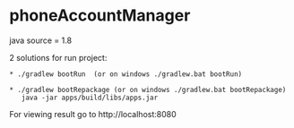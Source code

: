 # phoneAccountManager

java source = 1.8

2 solutions for run project:

    * ./gradlew bootRun  (or on windows ./gradlew.bat bootRun)

    * ./gradlew bootRepackage (or on windows ./gradlew.bat bootRepackage)
       java -jar apps/build/libs/apps.jar
       
For viewing result go to http://localhost:8080

